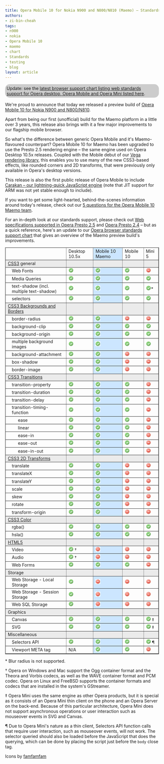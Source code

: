 ```yaml
---
title: Opera Mobile 10 for Nokia N900 and N800/N810 (Maemo) – Standards support
authors:
- zi-bin-cheah
tags:
- n900
- nokia
- Opera Mobile 10
- maemo
- chart
- Standards
- testing
- blog
layout: article
---
```

<p class="note" id="note" style="background-color:#ccc;border-radius:15px;moz-border-radius:15px;webkit-border-radius:15px;padding:5px">Update: see the <a href="http://www.opera.com/docs/specs/productspecs/">latest browser support chart listing web standards support for Opera desktop, Opera Mobile and Opera Mini listed here</a>.</p>

<p>We&#39;re proud to announce that today we released a preview build of <a href="http://labs.opera.com/news/2010/05/11/">Opera Mobile 10 for Nokia N900 and N800/N810</a>.</p>

<p>Apart from being our first (unofficial) build for the Maemo platform in a little over 3 years, this release also brings with it a few major improvements to our flagship mobile browser.</p>
<p>So what&#39;s the difference between generic Opera Mobile and it&#39;s Maemo-flavoured counterpart? Opera Mobile 10 for Maemo has been upgraded to use the Presto 2.5 rendering engine – the same engine used on Opera Desktop 10.5x releases. Coupled with the Mobile debut of our <a href="http://my.opera.com/core/blog/2009/02/04/vega">Vega rendering library</a>, this enables you to use many of the new CSS3-based effects, like rounded corners and 2D transforms, that were previously only available in Opera&#39;s desktop versions.</p>
<p>This release is also the first public release of Opera Mobile to include <a href="http://my.opera.com/core/blog/2009/12/22/carakan-revisited">Carakan – our lightning-quick JavaScript engine</a> (note that JIT support for ARM was not yet stable enough to include).</p>
<p>If you want to get some light-hearted, behind-the-scenes information around today&#39;s release, check out our <a href="http://my.opera.com/ODIN/blog/2010/05/11/5-questions-for-the-opera-mobile-10-maemo-team">5 questions for the Opera Mobile 10 Maemo team</a>.</p>
<p>For an in-depth look at our standards support, please check out <a href="http://www.opera.com/docs/specs/presto25/">Web specifications supported in Opera Presto 2.5</a> and <a href="http://www.opera.com/docs/specs/presto24/">Opera Presto 2.4</a> – but as a quick reference, here&#39;s an update to our <a href="http://my.opera.com/ODIN/blog/2010/03/16/opera-standards-chart">Opera browser standards support chart</a> that gives an overview of the Maemo preview build&#39;s improvements.</p>

<div id="self">
<table border="1">
<col span="2" />
<col span="1" style="background-color: #CCE6FF;" />
<thead>
<tr border="10px">
<td></td>
<td>Desktop 10.5x</td>
<td>Mobile 10 Maemo</td>
<td>Mobile 10</td>
<td>Mini 5</td>
</tr>
</thead>
<tbody>
<tr style="background-color: #ebebeb">
<td><a href="http://www.opera.com/docs/specs/presto25/#css">CSS3</a> general</td>
<td></td>
<td></td>
<td></td>
<td></td>
</tr>
<tr>
<td style="padding-left:20px;">Web Fonts</td>
<td><img src="/blog/opera-mobile-10-for-nokia-n900-n800-n810-maemo-standards-support/accept.png" alt="supported" /></td>
<td><img src="/blog/opera-mobile-10-for-nokia-n900-n800-n810-maemo-standards-support/accept.png" alt="supported" /></td>
<td><img src="/blog/opera-mobile-10-for-nokia-n900-n800-n810-maemo-standards-support/accept.png" alt="supported" /></td>
<td><img src="/blog/opera-mobile-10-for-nokia-n900-n800-n810-maemo-standards-support/delete.png" alt="not supported" /></td>
</tr>
<tr>
<td style="padding-left:20px;">Media Queries</td>
<td><img src="/blog/opera-mobile-10-for-nokia-n900-n800-n810-maemo-standards-support/accept.png" alt="supported" /></td>
<td><img src="/blog/opera-mobile-10-for-nokia-n900-n800-n810-maemo-standards-support/accept.png" alt="supported" /></td>
<td><img src="/blog/opera-mobile-10-for-nokia-n900-n800-n810-maemo-standards-support/accept.png" alt="supported" /></td>
<td><img src="/blog/opera-mobile-10-for-nokia-n900-n800-n810-maemo-standards-support/accept.png" alt="supported" /></td>
</tr>
<tr>
<td style="padding-left:20px;">text-shadow (incl. multiple text-shadow)</td>
<td><img src="/blog/opera-mobile-10-for-nokia-n900-n800-n810-maemo-standards-support/accept.png" alt="supported" /></td>
<td><img src="/blog/opera-mobile-10-for-nokia-n900-n800-n810-maemo-standards-support/accept.png" alt="supported" /></td>
<td><img src="/blog/opera-mobile-10-for-nokia-n900-n800-n810-maemo-standards-support/accept.png" alt="supported" /></td>
<td><img src="/blog/opera-mobile-10-for-nokia-n900-n800-n810-maemo-standards-support/accept.png" alt="supported" />*</td>
</tr>
<tr>
<td style="padding-left:20px;">selectors</td>
<td><img src="/blog/opera-mobile-10-for-nokia-n900-n800-n810-maemo-standards-support/accept.png" alt="supported" /></td>
<td><img src="/blog/opera-mobile-10-for-nokia-n900-n800-n810-maemo-standards-support/accept.png" alt="supported" /></td>
<td><img src="/blog/opera-mobile-10-for-nokia-n900-n800-n810-maemo-standards-support/accept.png" alt="supported" /></td>
<td><img src="/blog/opera-mobile-10-for-nokia-n900-n800-n810-maemo-standards-support/accept.png" alt="supported" /></td>
</tr>
<tr style="background-color: #ebebeb">
<td><a href="http://www.w3.org/TR/css3-background/">CSS3 Backgrounds and Borders</a></td>
<td></td>
<td></td>
<td></td>
<td></td>
</tr>
<tr>
<td style="padding-left:20px;">border-radius</td>
<td><img src="/blog/opera-mobile-10-for-nokia-n900-n800-n810-maemo-standards-support/accept.png" alt="supported" /></td>
<td><img src="/blog/opera-mobile-10-for-nokia-n900-n800-n810-maemo-standards-support/accept.png" alt="supported" /></td>
<td><img src="/blog/opera-mobile-10-for-nokia-n900-n800-n810-maemo-standards-support/delete.png" alt="supported" /></td>
<td><img src="/blog/opera-mobile-10-for-nokia-n900-n800-n810-maemo-standards-support/delete.png" alt="not supported" /></td>
</tr>
<tr>
<td style="padding-left:20px;">background-clip</td>
<td><img src="/blog/opera-mobile-10-for-nokia-n900-n800-n810-maemo-standards-support/accept.png" alt="supported" /></td>
<td><img src="/blog/opera-mobile-10-for-nokia-n900-n800-n810-maemo-standards-support/accept.png" alt="supported" /></td>
<td><img src="/blog/opera-mobile-10-for-nokia-n900-n800-n810-maemo-standards-support/accept.png" alt="supported" /></td>
<td><img src="/blog/opera-mobile-10-for-nokia-n900-n800-n810-maemo-standards-support/accept.png" alt="supported" /></td>
</tr>
<tr>
<td style="padding-left:20px;">background-origin</td>
<td><img src="/blog/opera-mobile-10-for-nokia-n900-n800-n810-maemo-standards-support/accept.png" alt="supported" /></td>
<td><img src="/blog/opera-mobile-10-for-nokia-n900-n800-n810-maemo-standards-support/accept.png" alt="supported" /></td>
<td><img src="/blog/opera-mobile-10-for-nokia-n900-n800-n810-maemo-standards-support/accept.png" alt="supported" /></td>
<td><img src="/blog/opera-mobile-10-for-nokia-n900-n800-n810-maemo-standards-support/accept.png" alt="supported" /></td>
</tr>
<tr>
<td style="padding-left:20px;">multiple background images</td>
<td><img src="/blog/opera-mobile-10-for-nokia-n900-n800-n810-maemo-standards-support/accept.png" alt="supported" /></td>
<td><img src="/blog/opera-mobile-10-for-nokia-n900-n800-n810-maemo-standards-support/accept.png" alt="supported" /></td>
<td><img src="/blog/opera-mobile-10-for-nokia-n900-n800-n810-maemo-standards-support/accept.png" alt="supported" /></td>
<td><img src="/blog/opera-mobile-10-for-nokia-n900-n800-n810-maemo-standards-support/accept.png" alt="supported" /></td>
</tr>
<tr>
<td style="padding-left:20px;">background-attachment</td>
<td><img src="/blog/opera-mobile-10-for-nokia-n900-n800-n810-maemo-standards-support/accept.png" alt="supported" /></td>
<td><img src="/blog/opera-mobile-10-for-nokia-n900-n800-n810-maemo-standards-support/accept.png" alt="supported" /></td>
<td><img src="/blog/opera-mobile-10-for-nokia-n900-n800-n810-maemo-standards-support/delete.png" alt="not supported" /></td>
<td><img src="/blog/opera-mobile-10-for-nokia-n900-n800-n810-maemo-standards-support/delete.png" alt="not supported" /></td>
</tr>
<tr>
<td style="padding-left:20px;">box-shadow</td>
<td><img src="/blog/opera-mobile-10-for-nokia-n900-n800-n810-maemo-standards-support/accept.png" alt="supported" /></td>
<td><img src="/blog/opera-mobile-10-for-nokia-n900-n800-n810-maemo-standards-support/accept.png" alt="supported" /></td>
<td><img src="/blog/opera-mobile-10-for-nokia-n900-n800-n810-maemo-standards-support/delete.png" alt="not supported" /></td>
<td><img src="/blog/opera-mobile-10-for-nokia-n900-n800-n810-maemo-standards-support/delete.png" alt="not supported" /></td>
</tr>
<tr>
<td style="padding-left:20px;">border-image</td>
<td><img src="/blog/opera-mobile-10-for-nokia-n900-n800-n810-maemo-standards-support/accept.png" alt="supported" /></td>
<td><img src="/blog/opera-mobile-10-for-nokia-n900-n800-n810-maemo-standards-support/accept.png" alt="supported" /></td>
<td><img src="/blog/opera-mobile-10-for-nokia-n900-n800-n810-maemo-standards-support/delete.png" alt="not supported" /></td>
<td><img src="/blog/opera-mobile-10-for-nokia-n900-n800-n810-maemo-standards-support/delete.png" alt="not supported" /></td>
</tr>
<tr style="background-color: #ebebeb">
<td><a href="http://www.opera.com/docs/specs/presto25/css/transitions/">CSS3 Transitions</a></td>
<td></td>
<td></td>
<td></td>
<td></td>
</tr>
<tr>
<td style="padding-left:20px;">transition-property</td>
<td><img src="/blog/opera-mobile-10-for-nokia-n900-n800-n810-maemo-standards-support/accept.png" alt="supported" /></td>
<td><img src="/blog/opera-mobile-10-for-nokia-n900-n800-n810-maemo-standards-support/accept.png" alt="supported" /></td>
<td><img src="/blog/opera-mobile-10-for-nokia-n900-n800-n810-maemo-standards-support/accept.png" alt="supported" /></td>
<td><img src="/blog/opera-mobile-10-for-nokia-n900-n800-n810-maemo-standards-support/delete.png" alt="not supported" /></td>
</tr>
<tr>
<td style="padding-left:20px;">transition-duration</td>
<td><img src="/blog/opera-mobile-10-for-nokia-n900-n800-n810-maemo-standards-support/accept.png" alt="supported" /></td>
<td><img src="/blog/opera-mobile-10-for-nokia-n900-n800-n810-maemo-standards-support/accept.png" alt="supported" /></td>
<td><img src="/blog/opera-mobile-10-for-nokia-n900-n800-n810-maemo-standards-support/accept.png" alt="supported" /></td>
<td><img src="/blog/opera-mobile-10-for-nokia-n900-n800-n810-maemo-standards-support/delete.png" alt="not supported" /></td>
</tr>
<tr>
<td style="padding-left:20px;">transition-delay</td>
<td><img src="/blog/opera-mobile-10-for-nokia-n900-n800-n810-maemo-standards-support/accept.png" alt="supported" /></td>
<td><img src="/blog/opera-mobile-10-for-nokia-n900-n800-n810-maemo-standards-support/accept.png" alt="supported" /></td>
<td><img src="/blog/opera-mobile-10-for-nokia-n900-n800-n810-maemo-standards-support/accept.png" alt="supported" /></td>
<td><img src="/blog/opera-mobile-10-for-nokia-n900-n800-n810-maemo-standards-support/delete.png" alt="not supported" /></td>
</tr>
<tr>
<td style="padding-left:20px;">transition-timing-function</td>
<td><img src="/blog/opera-mobile-10-for-nokia-n900-n800-n810-maemo-standards-support/accept.png" alt="supported" /></td>
<td><img src="/blog/opera-mobile-10-for-nokia-n900-n800-n810-maemo-standards-support/accept.png" alt="supported" /></td>
<td><img src="/blog/opera-mobile-10-for-nokia-n900-n800-n810-maemo-standards-support/accept.png" alt="supported" /></td>
<td><img src="/blog/opera-mobile-10-for-nokia-n900-n800-n810-maemo-standards-support/delete.png" alt="not supported" /></td>
</tr>
<tr>
<td style="padding-left:40px;">ease</td>
<td><img src="/blog/opera-mobile-10-for-nokia-n900-n800-n810-maemo-standards-support/accept.png" alt="supported" /></td>
<td><img src="/blog/opera-mobile-10-for-nokia-n900-n800-n810-maemo-standards-support/accept.png" alt="supported" /></td>
<td><img src="/blog/opera-mobile-10-for-nokia-n900-n800-n810-maemo-standards-support/accept.png" alt="supported" /></td>
<td><img src="/blog/opera-mobile-10-for-nokia-n900-n800-n810-maemo-standards-support/delete.png" alt="not supported" /></td>
</tr>
<tr>
<td style="padding-left:40px;">linear</td>
<td><img src="/blog/opera-mobile-10-for-nokia-n900-n800-n810-maemo-standards-support/accept.png" alt="supported" /></td>
<td><img src="/blog/opera-mobile-10-for-nokia-n900-n800-n810-maemo-standards-support/accept.png" alt="supported" /></td>
<td><img src="/blog/opera-mobile-10-for-nokia-n900-n800-n810-maemo-standards-support/accept.png" alt="supported" /></td>
<td><img src="/blog/opera-mobile-10-for-nokia-n900-n800-n810-maemo-standards-support/delete.png" alt="not supported" /></td>
</tr>
<tr>
<td style="padding-left:40px;">ease-in</td>
<td><img src="/blog/opera-mobile-10-for-nokia-n900-n800-n810-maemo-standards-support/accept.png" alt="supported" /></td>
<td><img src="/blog/opera-mobile-10-for-nokia-n900-n800-n810-maemo-standards-support/accept.png" alt="supported" /></td>
<td><img src="/blog/opera-mobile-10-for-nokia-n900-n800-n810-maemo-standards-support/accept.png" alt="supported" /></td>
<td><img src="/blog/opera-mobile-10-for-nokia-n900-n800-n810-maemo-standards-support/delete.png" alt="not supported" /></td>
</tr>
<tr>
<td style="padding-left:40px;">ease-out</td>
<td><img src="/blog/opera-mobile-10-for-nokia-n900-n800-n810-maemo-standards-support/accept.png" alt="supported" /></td>
<td><img src="/blog/opera-mobile-10-for-nokia-n900-n800-n810-maemo-standards-support/accept.png" alt="supported" /></td>
<td><img src="/blog/opera-mobile-10-for-nokia-n900-n800-n810-maemo-standards-support/accept.png" alt="supported" /></td>
<td><img src="/blog/opera-mobile-10-for-nokia-n900-n800-n810-maemo-standards-support/delete.png" alt="not supported" /></td>
</tr>
<tr>
<td style="padding-left:40px;">ease-in-out</td>
<td><img src="/blog/opera-mobile-10-for-nokia-n900-n800-n810-maemo-standards-support/accept.png" alt="supported" /></td>
<td><img src="/blog/opera-mobile-10-for-nokia-n900-n800-n810-maemo-standards-support/accept.png" alt="supported" /></td>
<td><img src="/blog/opera-mobile-10-for-nokia-n900-n800-n810-maemo-standards-support/accept.png" alt="supported" /></td>
<td><img src="/blog/opera-mobile-10-for-nokia-n900-n800-n810-maemo-standards-support/delete.png" alt="not supported" /></td>
</tr>
<tr style="background-color: #ebebeb">
<td><a href="http://www.opera.com/docs/specs/presto25/css/transforms/">CSS3 2D Transforms</a></td>
<td></td>
<td></td>
<td></td>
<td></td>
</tr>
<tr>
<td style="padding-left:20px;">translate</td>
<td><img src="/blog/opera-mobile-10-for-nokia-n900-n800-n810-maemo-standards-support/accept.png" alt="supported" /></td>
<td><img src="/blog/opera-mobile-10-for-nokia-n900-n800-n810-maemo-standards-support/accept.png" alt="supported" /></td>
<td><img src="/blog/opera-mobile-10-for-nokia-n900-n800-n810-maemo-standards-support/delete.png" alt="not supported" /></td>
<td><img src="/blog/opera-mobile-10-for-nokia-n900-n800-n810-maemo-standards-support/delete.png" alt="not supported" /></td>
</tr>
<tr>
<td style="padding-left:20px;">translateX</td>
<td><img src="/blog/opera-mobile-10-for-nokia-n900-n800-n810-maemo-standards-support/accept.png" alt="supported" /></td>
<td><img src="/blog/opera-mobile-10-for-nokia-n900-n800-n810-maemo-standards-support/accept.png" alt="supported" /></td>
<td><img src="/blog/opera-mobile-10-for-nokia-n900-n800-n810-maemo-standards-support/delete.png" alt="not supported" /></td>
<td><img src="/blog/opera-mobile-10-for-nokia-n900-n800-n810-maemo-standards-support/delete.png" alt="not supported" /></td>
</tr>
<tr>
<td style="padding-left:20px;">translateY</td>
<td><img src="/blog/opera-mobile-10-for-nokia-n900-n800-n810-maemo-standards-support/accept.png" alt="supported" /></td>
<td><img src="/blog/opera-mobile-10-for-nokia-n900-n800-n810-maemo-standards-support/accept.png" alt="supported" /></td>
<td><img src="/blog/opera-mobile-10-for-nokia-n900-n800-n810-maemo-standards-support/delete.png" alt="not supported" /></td>
<td><img src="/blog/opera-mobile-10-for-nokia-n900-n800-n810-maemo-standards-support/delete.png" alt="not supported" /></td>
</tr>
<tr>
<td style="padding-left:20px;">scale</td>
<td><img src="/blog/opera-mobile-10-for-nokia-n900-n800-n810-maemo-standards-support/accept.png" alt="supported" /></td>
<td><img src="/blog/opera-mobile-10-for-nokia-n900-n800-n810-maemo-standards-support/accept.png" alt="supported" /></td>
<td><img src="/blog/opera-mobile-10-for-nokia-n900-n800-n810-maemo-standards-support/delete.png" alt="not supported" /></td>
<td><img src="/blog/opera-mobile-10-for-nokia-n900-n800-n810-maemo-standards-support/delete.png" alt="not supported" /></td>
</tr>
<tr>
<td style="padding-left:20px;">skew</td>
<td><img src="/blog/opera-mobile-10-for-nokia-n900-n800-n810-maemo-standards-support/accept.png" alt="supported" /></td>
<td><img src="/blog/opera-mobile-10-for-nokia-n900-n800-n810-maemo-standards-support/accept.png" alt="supported" /></td>
<td><img src="/blog/opera-mobile-10-for-nokia-n900-n800-n810-maemo-standards-support/delete.png" alt="not supported" /></td>
<td><img src="/blog/opera-mobile-10-for-nokia-n900-n800-n810-maemo-standards-support/delete.png" alt="not supported" /></td>
</tr>
<tr>
<td style="padding-left:20px;">rotate</td>
<td><img src="/blog/opera-mobile-10-for-nokia-n900-n800-n810-maemo-standards-support/accept.png" alt="supported" /></td>
<td><img src="/blog/opera-mobile-10-for-nokia-n900-n800-n810-maemo-standards-support/accept.png" alt="supported" /></td>
<td><img src="/blog/opera-mobile-10-for-nokia-n900-n800-n810-maemo-standards-support/delete.png" alt="not supported" /></td>
<td><img src="/blog/opera-mobile-10-for-nokia-n900-n800-n810-maemo-standards-support/delete.png" alt="not supported" /></td>
</tr>
<tr>
<td style="padding-left:20px;">transform-origin</td>
<td><img src="/blog/opera-mobile-10-for-nokia-n900-n800-n810-maemo-standards-support/accept.png" alt="supported" /></td>
<td><img src="/blog/opera-mobile-10-for-nokia-n900-n800-n810-maemo-standards-support/accept.png" alt="supported" /></td>
<td><img src="/blog/opera-mobile-10-for-nokia-n900-n800-n810-maemo-standards-support/delete.png" alt="not supported" /></td>
<td><img src="/blog/opera-mobile-10-for-nokia-n900-n800-n810-maemo-standards-support/delete.png" alt="not supported" /></td>
</tr>
<tr style="background-color: #ebebeb">
<td><a href="http://www.w3.org/TR/css3-color/">CSS3 Color</a></td>
<td></td>
<td></td>
<td></td>
<td></td>
</tr>
<tr>
<td style="padding-left:20px;">rgba()</td>
<td><img src="/blog/opera-mobile-10-for-nokia-n900-n800-n810-maemo-standards-support/accept.png" alt="supported" /></td>
<td><img src="/blog/opera-mobile-10-for-nokia-n900-n800-n810-maemo-standards-support/accept.png" alt="supported" /></td>
<td><img src="/blog/opera-mobile-10-for-nokia-n900-n800-n810-maemo-standards-support/accept.png" alt="supported" /></td>
<td><img src="/blog/opera-mobile-10-for-nokia-n900-n800-n810-maemo-standards-support/accept.png" alt="supported" /></td>
</tr>
<tr>
<td style="padding-left:20px;">hsla()</td>
<td><img src="/blog/opera-mobile-10-for-nokia-n900-n800-n810-maemo-standards-support/accept.png" alt="supported" /></td>
<td><img src="/blog/opera-mobile-10-for-nokia-n900-n800-n810-maemo-standards-support/accept.png" alt="supported" /></td>
<td><img src="/blog/opera-mobile-10-for-nokia-n900-n800-n810-maemo-standards-support/accept.png" alt="supported" /></td>
<td><img src="/blog/opera-mobile-10-for-nokia-n900-n800-n810-maemo-standards-support/accept.png" alt="supported" /></td>
</tr>
<tr style="background-color: #ebebeb">
<td><a href="http://www.opera.com/docs/specs/presto25/html5/">HTML5</a></td>
<td></td>
<td></td>
<td></td>
<td></td>
</tr>
<tr>
<td style="padding-left:20px;">Video</td>
<td><img src="/blog/opera-mobile-10-for-nokia-n900-n800-n810-maemo-standards-support/accept.png" alt="supported" />	†</td>
<td><img src="/blog/opera-mobile-10-for-nokia-n900-n800-n810-maemo-standards-support/delete.png" alt="not supported" /></td>
<td><img src="/blog/opera-mobile-10-for-nokia-n900-n800-n810-maemo-standards-support/delete.png" alt="not supported" /></td>
<td><img src="/blog/opera-mobile-10-for-nokia-n900-n800-n810-maemo-standards-support/delete.png" alt="not supported" /></td>
</tr>
<tr>
<td style="padding-left:20px;">Audio</td>
<td><img src="/blog/opera-mobile-10-for-nokia-n900-n800-n810-maemo-standards-support/accept.png" alt="supported" />	†</td>
<td><img src="/blog/opera-mobile-10-for-nokia-n900-n800-n810-maemo-standards-support/delete.png" alt="not supported" /></td>
<td><img src="/blog/opera-mobile-10-for-nokia-n900-n800-n810-maemo-standards-support/delete.png" alt="not supported" /></td>
<td><img src="/blog/opera-mobile-10-for-nokia-n900-n800-n810-maemo-standards-support/delete.png" alt="not supported" /></td>
</tr>
<tr>
<td style="padding-left:20px;">Web Forms</td>
<td><img src="/blog/opera-mobile-10-for-nokia-n900-n800-n810-maemo-standards-support/accept.png" alt="supported" /></td>
<td><img src="/blog/opera-mobile-10-for-nokia-n900-n800-n810-maemo-standards-support/accept.png" alt="supported" /></td>
<td><img src="/blog/opera-mobile-10-for-nokia-n900-n800-n810-maemo-standards-support/accept.png" alt="supported" /></td>
<td><img src="/blog/opera-mobile-10-for-nokia-n900-n800-n810-maemo-standards-support/delete.png" alt="supported" /></td>
</tr>
<tr style="background-color: #ebebeb">
<td>Storage</td>
<td></td>
<td></td>
<td></td>
<td></td>
</tr>
<tr>
<td style="padding-left:20px;">Web Storage - Local Storage</td>
<td><img src="/blog/opera-mobile-10-for-nokia-n900-n800-n810-maemo-standards-support/accept.png" alt="supported" /></td>
<td><img src="/blog/opera-mobile-10-for-nokia-n900-n800-n810-maemo-standards-support/delete.png" alt="not supported" /></td>
<td><img src="/blog/opera-mobile-10-for-nokia-n900-n800-n810-maemo-standards-support/delete.png" alt="not supported" /></td>
<td><img src="/blog/opera-mobile-10-for-nokia-n900-n800-n810-maemo-standards-support/delete.png" alt="not supported" /></td>
</tr>
<tr>
<td style="padding-left:20px;">Web Storage - Session Storage</td>
<td><img src="/blog/opera-mobile-10-for-nokia-n900-n800-n810-maemo-standards-support/accept.png" alt="supported" /></td>
<td><img src="/blog/opera-mobile-10-for-nokia-n900-n800-n810-maemo-standards-support/delete.png" alt="not supported" /></td>
<td><img src="/blog/opera-mobile-10-for-nokia-n900-n800-n810-maemo-standards-support/delete.png" alt="not supported" /></td>
<td><img src="/blog/opera-mobile-10-for-nokia-n900-n800-n810-maemo-standards-support/delete.png" alt="not supported" /></td>
</tr>
<tr>
<td style="padding-left:20px;">Web SQL Storage</td>
<td><img src="/blog/opera-mobile-10-for-nokia-n900-n800-n810-maemo-standards-support/accept.png" alt="supported" /></td>
<td><img src="/blog/opera-mobile-10-for-nokia-n900-n800-n810-maemo-standards-support/delete.png" alt="not supported" /></td>
<td><img src="/blog/opera-mobile-10-for-nokia-n900-n800-n810-maemo-standards-support/delete.png" alt="not supported" /></td>
<td><img src="/blog/opera-mobile-10-for-nokia-n900-n800-n810-maemo-standards-support/delete.png" alt="not supported" /></td>
</tr>
<tr style="background-color: #ebebeb">
<td>Graphics</td>
<td></td>
<td></td>
<td></td>
<td></td>
</tr>

<tr>
<td style="padding-left:20px;">Canvas</td>
<td><img src="/blog/opera-mobile-10-for-nokia-n900-n800-n810-maemo-standards-support/accept.png" alt="supported" /></td>
<td><img src="/blog/opera-mobile-10-for-nokia-n900-n800-n810-maemo-standards-support/accept.png" alt="supported" /></td>
<td><img src="/blog/opera-mobile-10-for-nokia-n900-n800-n810-maemo-standards-support/accept.png" alt="supported" /></td>
<td><img src="/blog/opera-mobile-10-for-nokia-n900-n800-n810-maemo-standards-support/accept.png" alt="supported" /> ‡</td>
</tr>
<tr>
<td style="padding-left:20px;">SVG</td>
<td><img src="/blog/opera-mobile-10-for-nokia-n900-n800-n810-maemo-standards-support/accept.png" alt="supported" /></td>
<td><img src="/blog/opera-mobile-10-for-nokia-n900-n800-n810-maemo-standards-support/accept.png" alt="supported" /></td>
<td><img src="/blog/opera-mobile-10-for-nokia-n900-n800-n810-maemo-standards-support/accept.png" alt="supported" /></td>
<td><img src="/blog/opera-mobile-10-for-nokia-n900-n800-n810-maemo-standards-support/accept.png" alt="supported" />	‡</td>
</tr>
<tr style="background-color: #ebebeb">
<td>Miscellaneous</td>
<td></td>
<td></td>
<td></td>
<td></td>
</tr>
<tr>
<td style="padding-left:20px;">Selectors API</td>
<td><img src="/blog/opera-mobile-10-for-nokia-n900-n800-n810-maemo-standards-support/accept.png" alt="supported" /></td>
<td><img src="/blog/opera-mobile-10-for-nokia-n900-n800-n810-maemo-standards-support/accept.png" alt="supported" /></td>
<td><img src="/blog/opera-mobile-10-for-nokia-n900-n800-n810-maemo-standards-support/accept.png" alt="supported" /></td>
<td><img src="/blog/opera-mobile-10-for-nokia-n900-n800-n810-maemo-standards-support/accept.png" alt="supported" />	¶</td>
</tr>
<tr>
<td style="padding-left:20px;">Viewport META tag</td>
<td>N/A</td>
<td><img src="/blog/opera-mobile-10-for-nokia-n900-n800-n810-maemo-standards-support/accept.png" alt="supported" /></td>
<td><img src="/blog/opera-mobile-10-for-nokia-n900-n800-n810-maemo-standards-support/accept.png" alt="supported" /></td>
<td><img src="/blog/opera-mobile-10-for-nokia-n900-n800-n810-maemo-standards-support/delete.png" alt="not supported" /></td>
</tr>

</tbody>
</table>

<p>* Blur radius is not supported.</p>
<p>† Opera on Windows and Mac support the Ogg container format and the Theora and Vorbis codecs, as well as the WAVE container format and PCM codec. Opera on Linux and FreeBSD supports the container formats and codecs that are installed in the system&#39;s GStreamer.</p>
<p>‡ Opera Mini uses the same engine as other Opera products, but it is special as it consists of an Opera Mini thin client on the phone and an Opera Server on the back-end. Because of this particular architecture, Opera Mini does not support asynchronous operations or user interaction such as mouseover events in SVG and Canvas.</p>
<p>¶ Due to Opera Mini&#39;s nature as a thin client, Selectors API function calls that require user interaction, such as mouseover events, will not work. The selector queried should also be loaded before the JavaScript that does the querying, which can be done by placing the script just before the <code>body</code> close tag.</p>
<p>Icons by <a href="http://www.famfamfam.com">famfamfam</a></p></div>
